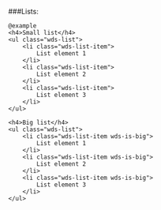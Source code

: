 ###Lists:

	@example
	<h4>Small list</h4>
	<ul class="wds-list">
		<li class="wds-list-item">
			List element 1
		</li>
		<li class="wds-list-item">
			List element 2
		</li>
		<li class="wds-list-item">
			List element 3
		</li>
	</ul>

	<h4>Big list</h4>
	<ul class="wds-list">
		<li class="wds-list-item wds-is-big">
			List element 1
		</li>
		<li class="wds-list-item wds-is-big">
			List element 2
		</li>
		<li class="wds-list-item wds-is-big">
			List element 3
		</li>
	</ul>
